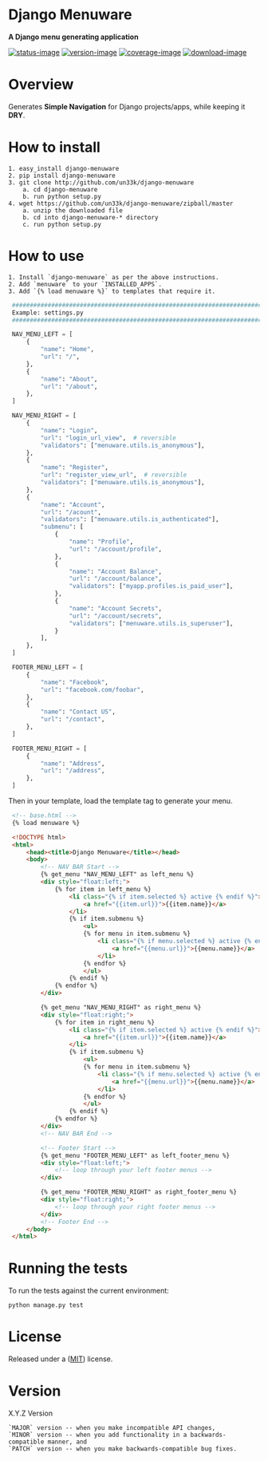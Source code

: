 Django Menuware
====================

**A Django menu generating application**

[![status-image]][status-link]
[![version-image]][version-link]
[![coverage-image]][coverage-link]
[![download-image]][download-link]


Overview
====================

Generates **Simple Navigation** for Django projects/apps, while keeping it **DRY**.

How to install
====================

    1. easy_install django-menuware
    2. pip install django-menuware
    3. git clone http://github.com/un33k/django-menuware
        a. cd django-menuware
        b. run python setup.py
    4. wget https://github.com/un33k/django-menuware/zipball/master
        a. unzip the downloaded file
        b. cd into django-menuware-* directory
        c. run python setup.py

How to use
====================
    1. Install `django-menuware` as per the above instructions.
    2. Add `menuware` to your `INSTALLED_APPS`.
    3. Add `{% load menuware %}` to templates that require it.

   ```python
    ####################################################################################
    Example: settings.py
    ####################################################################################

    NAV_MENU_LEFT = [
        {
            "name": "Home",
            "url": "/",
        },
        {
            "name": "About",
            "url": "/about",
        },
    ]

    NAV_MENU_RIGHT = [
        {
            "name": "Login",
            "url": "login_url_view",  # reversible
            "validators": ["menuware.utils.is_anonymous"],
        },
        {
            "name": "Register",
            "url": "register_view_url",  # reversible
            "validators": ["menuware.utils.is_anonymous"],
        },
        {
            "name": "Account",
            "url": "/acount",
            "validators": ["menuware.utils.is_authenticated"],
            "submenu": [
                {
                    "name": "Profile",
                    "url": "/account/profile",
                },
                {
                    "name": "Account Balance",
                    "url": "/account/balance",
                    "validators": ["myapp.profiles.is_paid_user"],
                },
                {
                    "name": "Account Secrets",
                    "url": "/account/secrets",
                    "validators": ["menuware.utils.is_superuser"],
                }
            ],
        },
    ]

    FOOTER_MENU_LEFT = [
        {
            "name": "Facebook",
            "url": "facebook.com/foobar",
        },
        {
            "name": "Contact US",
            "url": "/contact",
        },
    ]

    FOOTER_MENU_RIGHT = [
        {
            "name": "Address",
            "url": "/address",
        },
    ]
   ```

Then in your template, load the template tag to generate your menu.

   ```html
    <!-- base.html -->
    {% load menuware %}

    <!DOCTYPE html>
    <html>
        <head><title>Django Menuware</title></head>
        <body>
            <!-- NAV BAR Start -->
            {% get_menu "NAV_MENU_LEFT" as left_menu %}
            <div style="float:left;">
                {% for item in left_menu %}
                    <li class="{% if item.selected %} active {% endif %}">
                        <a href="{{item.url}}">{{item.name}}</a>
                    </li>
                    {% if item.submenu %}
                        <ul>
                        {% for menu in item.submenu %}
                            <li class="{% if menu.selected %} active {% endif %}">
                                <a href="{{menu.url}}">{{menu.name}}</a>
                            </li>
                        {% endfor %}
                        </ul>
                    {% endif %}
                {% endfor %}
            </div>

            {% get_menu "NAV_MENU_RIGHT" as right_menu %}
            <div style="float:right;">
                {% for item in right_menu %}
                    <li class="{% if item.selected %} active {% endif %}">
                        <a href="{{item.url}}">{{item.name}}</a>
                    </li>
                    {% if item.submenu %}
                        <ul>
                        {% for menu in item.submenu %}
                            <li class="{% if menu.selected %} active {% endif %}">
                                <a href="{{menu.url}}">{{menu.name}}</a>
                            </li>
                        {% endfor %}
                        </ul>
                    {% endif %}
                {% endfor %}
            </div>
            <!-- NAV BAR End -->

            <!-- Footer Start -->
            {% get_menu "FOOTER_MENU_LEFT" as left_footer_menu %}
            <div style="float:left;">
                <!-- loop through your left footer menus -->
            </div>

            {% get_menu "FOOTER_MENU_RIGHT" as right_footer_menu %}
            <div style="float:right;">
                <!-- loop through your right footer menus -->
            </div>
            <!-- Footer End -->
        </body>
    </html>
   ```

Running the tests
====================

To run the tests against the current environment:

    python manage.py test


License
====================

Released under a ([MIT](LICENSE)) license.


Version
====================
X.Y.Z Version

    `MAJOR` version -- when you make incompatible API changes,
    `MINOR` version -- when you add functionality in a backwards-compatible manner, and
    `PATCH` version -- when you make backwards-compatible bug fixes.

[status-image]: https://secure.travis-ci.org/un33k/django-menuware.png?branch=master
[status-link]: http://travis-ci.org/un33k/django-menuware?branch=master

[version-image]: https://img.shields.io/pypi/v/django-menuware.svg
[version-link]: https://pypi.python.org/pypi/django-menuware

[coverage-image]: https://coveralls.io/repos/un33k/django-menuware/badge.svg
[coverage-link]: https://coveralls.io/r/un33k/django-menuware

[download-image]: https://img.shields.io/pypi/dm/django-menuware.svg
[download-link]: https://pypi.python.org/pypi/django-menuware
